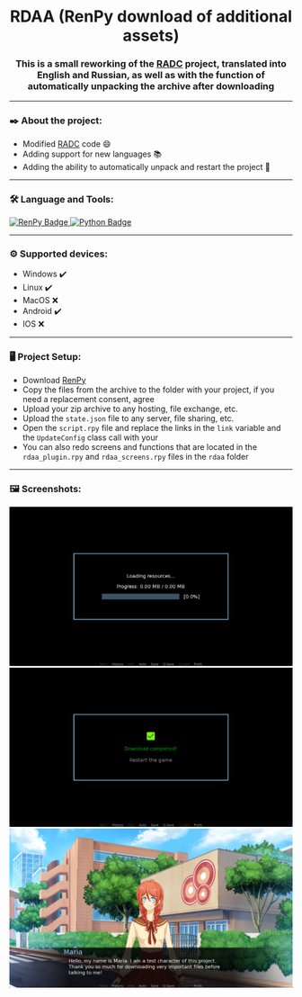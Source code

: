 <h1 align="center">RDAA (RenPy download of additional assets)
<h3 align="center">This is a small reworking of the <a href="https://github.com/CharlieFuu69/RenPy_Asset_Download_Complement">RADC</a> project, translated into English and Russian, as well as with the function of automatically unpacking the archive after downloading</h3>

---

### ✒️ About the project:
- Modified <a href="https://github.com/CharlieFuu69/RenPy_Asset_Download_Complement">RADC</a> code 😄
- Adding support for new languages 📚
- Adding the ability to automatically unpack and restart the project 🔑<br>

---

### :hammer_and_wrench: Language and Tools:
<div>
  <a href="https://renpy.org/">
    <img src="https://img.shields.io/badge/RenPy-important?style=for-the-badge&logo=renpy&logoColor=white" alt="RenPy Badge"/>
  </a>
  <a href="[https://renpy.org/](https://www.python.org/)">
    <img src="https://img.shields.io/badge/python-3670A0?style=for-the-badge&logo=python&logoColor=ffdd54" alt="Python Badge"/>
  </a>
</div>

---

### ⚙️ Supported devices:
- Windows ✔️
- Linux ✔️
- MacOS ❌
- Android ✔️
- IOS ❌<br>

---
 
### 🖥️ Project Setup:
- Download <a href="https://renpy.org/">RenPy</a>
- Copy the files from the archive to the folder with your project, if you need a replacement consent, agree
- Upload your zip archive to any hosting, file exchange, etc.
- Upload the ``state.json`` file to any server, file sharing, etc.
- Open the ``script.rpy`` file and replace the links in the ``link`` variable and the ``UpdateConfig`` class call with your
- You can also redo screens and functions that are located in the ``rdaa_plugin.rpy`` and ``rdaa_screens.rpy`` files in the ``rdaa`` folder

---
 
### 🖼 Screenshots:
<div>
  <img src="https://raw.githubusercontent.com/Xrisofor/RDAA/main/screenshots/screenshot_1.png" alt="Screenshot 1"/>
  <img src="https://raw.githubusercontent.com/Xrisofor/RDAA/main/screenshots/screenshot_2.png" alt="Screenshot 2"/>
  <img src="https://raw.githubusercontent.com/Xrisofor/RDAA/main/screenshots/screenshot_3.png" alt="Screenshot 3"/>
</div>
